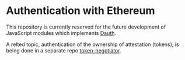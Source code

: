 # Authentication with Ethereum

This repository is currently reserved for the future development of JavaScript
modules which implements [Dauth](docs/Dauth.md).


A relted topic, authentication of the ownership of attestation (tokens), is being done in a separate repo [token-negotiator](https://github.com/TokenScript/token-negotiator).
